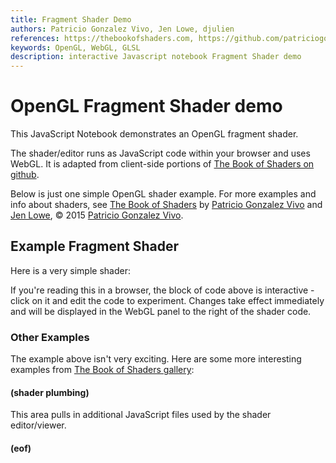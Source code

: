 ```yaml
---
title: Fragment Shader Demo
authors: Patricio Gonzalez Vivo, Jen Lowe, djulien
references: https://thebookofshaders.com, https://github.com/patriciogonzalezvivo/thebookofshaders
keywords: OpenGL, WebGL, GLSL
description: interactive Javascript notebook Fragment Shader demo
---
```

# OpenGL Fragment Shader demo
This JavaScript Notebook demonstrates an OpenGL fragment shader.

The shader/editor runs as JavaScript code within your browser and uses WebGL.  It is adapted from client-side portions of [The Book of Shaders on github](https://github.com/patriciogonzalezvivo/thebookofshaders).

Below is just one simple OpenGL shader example.  For more examples and info about shaders, see [The Book of Shaders](https://thebookofshaders.com) by [Patricio Gonzalez Vivo](http://patriciogonzalezvivo.com) and [Jen Lowe](http://jenlowe.net), &copy; 2015 [Patricio Gonzalez Vivo](http://www.patriciogonzalezvivo.com).
<!--
        <p> <a href="?lan=jp">日本語</a> - <a href="?lan=ch">中文版</a> - <a href="?lan=kr">한국어</a> - <a href="?lan=es">Español</a> - <a href="?lan=pt">Portugues</a> - <a href="?lan=fr">Français</a> - <a href="?lan=it">Italiano</a> - <a href="?lan=de">Deutsch</a> - <a href="?lan=ru">Русский</a> - <a href=".">English</a></p>
-->

## Example Fragment Shader
Here is a very simple shader:

<div class="codeAndCanvas" data="./hello_world.frag"></div>

If you're reading this in a browser, the block of code above is interactive - click on it and edit the code to experiment.  Changes take effect immediately and will be displayed in the WebGL panel to the right of the shader code.

### Other Examples
The example above isn't very exciting.  Here are some more interesting examples from [The Book of Shaders gallery](https://thebookofshaders.com/examples):

<div class="glslGallery" data="160401213245,160313193711,160313030533,160313025607,160313020334,160308160958,160308014412,160307213819,160306213426,160304203554,160304202332,160302022724,160219112614,160302003807,160302102102,160302101618"></div>

#### (shader plumbing)
This area pulls in additional JavaScript files used by the shader editor/viewer.
<!-- Highlight -->
<!-- <link type="text/css" rel="stylesheet" href="./css/github.css"> -->
<script type="text/javascript" src="./lib/highlight.min.js"></script>
<!-- GlslCanvas -->
<script type="text/javascript" src="./lib/glslCanvas/build/GlslCanvas.js"></script>
<!-- GlslEditor -->
<link type="text/css" rel="stylesheet" href="./lib/glslEditor/build/glslEditor.css">
<script type="application/javascript" src="./lib/glslEditor/build/glslEditor.js"></script>
<!-- GlslGallery -->
<link type="text/css" rel="stylesheet" href="./lib/glslGallery/build/glslGallery.css">
<script type="application/javascript" src="./lib/glslGallery/build/glslGallery.js"></script>
<!-- Main style -->
<!-- <link href="./css/bos-styles.css" rel="stylesheet" /> -->
<script type="text/javascript" src="./lib/bos-main.js" defer></script>

#### (eof)
